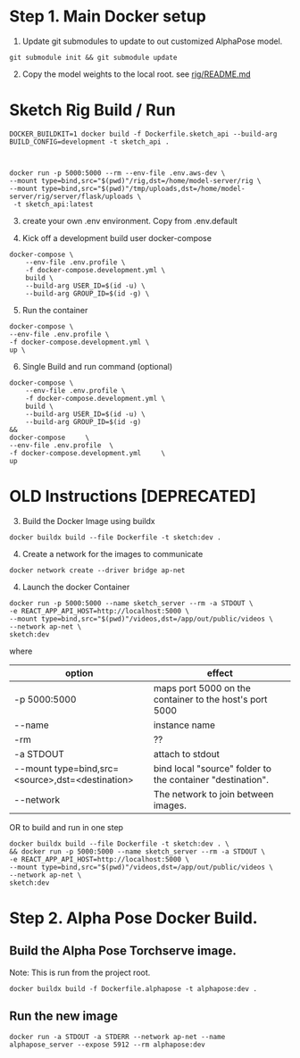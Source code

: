 # Step 1. Main Docker setup

1. Update git submodules to update to out customized AlphaPose model.

```
git submodule init && git submodule update
```

2. Copy the model weights to the local root. see [rig/README.md](rig/README.md)


# Sketch Rig Build / Run

``` shell
DOCKER_BUILDKIT=1 docker build -f Dockerfile.sketch_api --build-arg BUILD_CONFIG=development -t sketch_api .



docker run -p 5000:5000 --rm --env-file .env.aws-dev \
--mount type=bind,src="$(pwd)"/rig,dst=/home/model-server/rig \
--mount type=bind,src="$(pwd)"/tmp/uploads,dst=/home/model-server/rig/server/flask/uploads \
 -t sketch_api:latest 
```


3. create your own .env environment. Copy from .env.default

4. Kick off a development build user docker-compose

```
docker-compose \
    --env-file .env.profile \
    -f docker-compose.development.yml \
    build \
    --build-arg USER_ID=$(id -u) \
    --build-arg GROUP_ID=$(id -g) \
```

5. Run the container

```
docker-compose \
--env-file .env.profile \
-f docker-compose.development.yml \
up \
```

6. Single Build and run command (optional)

```
docker-compose \
    --env-file .env.profile \
    -f docker-compose.development.yml \
    build \
    --build-arg USER_ID=$(id -u) \
    --build-arg GROUP_ID=$(id -g)
&&
docker-compose     \
--env-file .env.profile  \
-f docker-compose.development.yml     \
up
```

# OLD Instructions [DEPRECATED]

3. Build the Docker Image using buildx

```
docker buildx build --file Dockerfile -t sketch:dev .
```

4. Create a network for the images to communicate

```
docker network create --driver bridge ap-net
```

4. Launch the docker Container

```
docker run -p 5000:5000 --name sketch_server --rm -a STDOUT \
-e REACT_APP_API_HOST=http://localhost:5000 \
--mount type=bind,src="$(pwd)"/videos,dst=/app/out/public/videos \
--network ap-net \
sketch:dev
```

where

| option                                               | effect                                                     |
| ---------------------------------------------------- | ---------------------------------------------------------- |
| -p 5000:5000                                         | maps port 5000 on the container to the host's port 5000    |
| --name                                               | instance name                                              |
| -rm                                                  | ??                                                         |
| -a STDOUT                                            | attach to stdout                                           |
| --mount type=bind,src=\<source\>,dst=\<destination\> | bind local "source" folder to the container "destination". |
| --network                                            | The network to join between images.                        |

OR to build and run in one step

```
docker buildx build --file Dockerfile -t sketch:dev . \
&& docker run -p 5000:5000 --name sketch_server --rm -a STDOUT \
-e REACT_APP_API_HOST=http://localhost:5000 \
--mount type=bind,src="$(pwd)"/videos,dst=/app/out/public/videos \
--network ap-net \
sketch:dev
```

# Step 2. Alpha Pose Docker Build.

## Build the Alpha Pose Torchserve image.

Note: This is run from the project root.

```
docker buildx build -f Dockerfile.alphapose -t alphapose:dev .
```

## Run the new image

```
docker run -a STDOUT -a STDERR --network ap-net --name alphapose_server --expose 5912 --rm alphapose:dev
```
